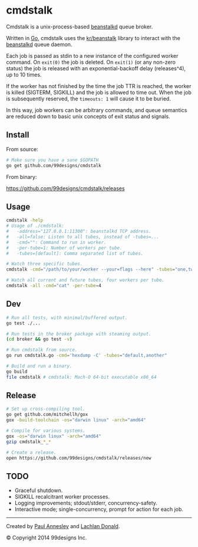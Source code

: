 cmdstalk
========

Cmdstalk is a unix-process-based [beanstalkd][beanstalkd] queue broker.

Written in [Go][golang], cmdstalk uses the [kr/beanstalk][beanstalk]
library to interact with the [beanstalkd][beanstalkd] queue daemon.

Each job is passed as stdin to a new instance of the configured worker command.
On `exit(0)` the job is deleted. On `exit(1)` (or any non-zero status) the job
is released with an exponential-backoff delay (releases^4), up to 10 times.

If the worker has not finished by the time the job TTR is reached, the worker
is killed (SIGTERM, SIGKILL) and the job is allowed to time out. When the
job is subsequently reserved, the `timeouts: 1` will cause it to be buried.

In this way, job workers can be arbitrary commands, and queue semantics are
reduced down to basic unix concepts of exit status and signals.


Install
-------

From source:

```sh
# Make sure you have a sane $GOPATH
go get github.com/99designs/cmdstalk
```

From binary:

https://github.com/99designs/cmdstalk/releases


Usage
-----

```sh
cmdstalk -help
# Usage of ./cmdstalk:
#   -address="127.0.0.1:11300": beanstalkd TCP address.
#   -all=false: Listen to all tubes, instead of -tubes=...
#   -cmd="": Command to run in worker.
#   -per-tube=1: Number of workers per tube.
#   -tubes=[default]: Comma separated list of tubes.

# Watch three specific tubes.
cmdstalk -cmd="/path/to/your/worker --your=flags --here" -tubes="one,two,three"

# Watch all current and future tubes, four workers per tube.
cmdstalk -all -cmd="cat" -per-tube=4
```


Dev
---

```sh
# Run all tests, with minimal/buffered output.
go test ./...

# Run tests in the broker package with steaming output.
(cd broker && go test -v)

# Run cmdstalk from source.
go run cmdstalk.go -cmd='hexdump -C' -tubes="default,another"

# Build and run a binary.
go build
file cmdstalk # cmdstalk: Mach-O 64-bit executable x86_64
```


Release
-------

```sh
# Set up cross-compiling tool.
go get github.com/mitchellh/gox
gox -build-toolchain -os="darwin linux" -arch="amd64"

# Compile for various systems.
gox -os="darwin linux" -arch="amd64"
gzip cmdstalk_*_*

# Create a release.
open https://github.com/99designs/cmdstalk/releases/new
```


TODO
----

* Graceful shutdown.
* SIGKILL recalcitrant worker processes.
* Logging improvements; stdout/stderr, concurrency-safety.
* Interactive mode; single-concurrency, prompt for action for each job.


---

Created by [Paul Annesley][pda] and [Lachlan Donald][lox].

© Copyright 2014 99designs Inc.

[beanstalkd]: http://kr.github.io/beanstalkd/
[beanstalk]: http://godoc.org/github.com/kr/beanstalk
[golang]: http://golang.org/
[pda]: https://twitter.com/pda
[lox]: https://twitter.com/lox

